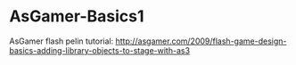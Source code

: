AsGamer-Basics1
===============

AsGamer flash pelin tutorial: http://asgamer.com/2009/flash-game-design-basics-adding-library-objects-to-stage-with-as3
